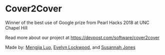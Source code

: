 # Cover2Cover
Winner of the best use of Google prize from Pearl Hacks 2018 at UNC Chapel Hill

Read more about our project at https://devpost.com/software/cover2cover

Made by: [Mengjia Luo](https://github.com/mluo613), [Evelyn Lockwood](https://github.com/evelynalockwood), and [Susannah Jones](https://github.com/susannahjones)
